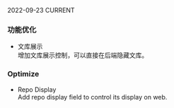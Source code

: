 2022-09-23
CURRENT
### 功能优化

- 文库展示   
增加文库展示控制，可以直接在后端隐藏文库。

### Optimize

- Repo Display   
Add repo display field to control its display on web.